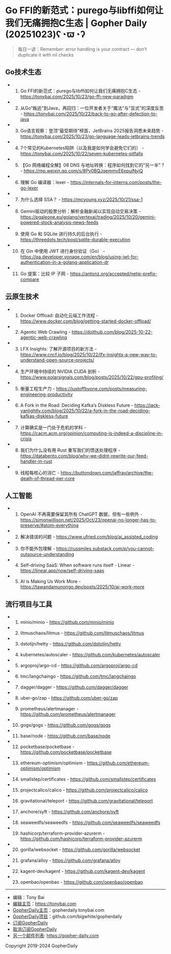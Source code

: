 # Go FFI的新范式：purego与libffi如何让我们无痛拥抱C生态 | Gopher Daily (20251023)ʕ◔ϖ◔ʔ

>每日一谚：Remember: error handling is your contract — don’t duplicate it with nil checks

## Go技术生态


- 1. Go FFI的新范式：purego与libffi如何让我们无痛拥抱C生态 - https://tonybai.com/2025/10/23/go-ffi-new-paradigm

- 2. 从Go“叛逃”到Java，再回归：一位开发者关于“魔法”与“显式”的深度反思 - https://tonybai.com/2025/10/22/back-to-go-after-defection-to-java

- 3. Go语言观察：登顶“最受期待”榜首，JetBrains 2025报告洞悉未来趋势 - https://tonybai.com/2025/10/23/go-language-leads-jetbrains-trends

- 4. 7个常见的Kubernetes陷阱（以及我是如何学会避免它们的） - https://tonybai.com/2025/10/22/seven-kubernetes-pitfalls

- 5. 【Go 网络编程全解】08 DNS 与地址转换：程序如何找到它的“另一半”？ - https://mp.weixin.qq.com/s/8Pv0BQJqemmvE6xpujNyjQ

- 6. 理解 Go 编译器：lexer - https://internals-for-interns.com/posts/the-go-lexer

- 7. 为什么选择 SSA？ - https://mcyoung.xyz/2025/10/21/ssa-1

- 8. Gemini驱动的股票分析：解析金融新闻以实现自动交易决策 - https://pgaleone.eu/golang/vertexai/trading/2025/10/20/gemini-powered-stock-analysis-news-feeds

- 9. 使用 Go 和 SQLite 进行持久的后台执行 - https://threedots.tech/post/sqlite-durable-execution

- 10. 在 Gin 中使用 JWT 进行身份验证（Go） - https://qa.developer.vonage.com/en/blog/using-jwt-for-authentication-in-a-golang-application-dr

- 11. Go 提案：比较 IP 子网 - https://antonz.org/accepted/netip-prefix-compare


## 云原生技术


- 1. Docker Offload: 自动化云端工作流程 - https://www.docker.com/blog/getting-started-docker-offload/

- 2. Agentic Web Crawling - https://dolthub.com/blog/2025-10-22-agentic-web-crawling

- 3. LFX Insights: 了解开源项目的新方法 - https://www.cncf.io/blog/2025/10/22/lfx-insights-a-new-way-to-understand-open-source-projects/

- 4. 生产环境中持续的 NVIDIA CUDA 剖析 - https://www.polarsignals.com/blog/posts/2025/10/22/gpu-profiling/

- 5. 衡量工程生产力 - https://justoffbyone.com/posts/measuring-engineering-productivity

- 6. A Fork in the Road: Deciding Kafka’s Diskless Future - https://jack-vanlightly.com/blog/2025/10/22/a-fork-in-the-road-deciding-kafkas-diskless-future

- 7. 计算确实是一门处于危机的学科 - https://cacm.acm.org/opinion/computing-is-indeed-a-discipline-in-crisis

- 8. 我们为什么没有用 Rust 重写我们的馈送处理程序 - https://databento.com/blog/why-we-didnt-rewrite-our-feed-handler-in-rust

- 9. 线程每核心的消亡 - https://buttondown.com/jaffray/archive/the-death-of-thread-per-core


## 人工智能


- 1. OpenAI 不再需要保留其所有 ChatGPT 数据，但有一些例外 - https://simonwillison.net/2025/Oct/23/openai-no-longer-has-to-preserve/#atom-everything

- 2. 解决错误的问题 - https://www.ufried.com/blog/ai_assisted_coding

- 3. 你不能外包理解 - https://russmiles.substack.com/p/you-cannot-outsource-understanding

- 4. Self-driving SaaS: When software runs itself - Linear - https://linear.app/now/self-driving-saas

- 5. AI is Making Us Work More - https://tawandamunongo.dev/posts/2025/10/ai-work-more


## 流行项目与工具


- 1. minio/minio - https://github.com/minio/minio

- 2. litmuschaos/litmus - https://github.com/litmuschaos/litmus

- 3. dstotijn/hetty - https://github.com/dstotijn/hetty

- 4. kubernetes/autoscaler - https://github.com/kubernetes/autoscaler

- 5. argoproj/argo-cd - https://github.com/argoproj/argo-cd

- 6. tmc/langchaingo - https://github.com/tmc/langchaingo

- 7. dagger/dagger - https://github.com/dagger/dagger

- 8. uber-go/zap - https://github.com/uber-go/zap

- 9. prometheus/alertmanager - https://github.com/prometheus/alertmanager

- 10. gogs/gogs - https://github.com/gogs/gogs

- 11. base/node - https://github.com/base/node

- 12. pocketbase/pocketbase - https://github.com/pocketbase/pocketbase

- 13. ethereum-optimism/optimism - https://github.com/ethereum-optimism/optimism

- 14. smallstep/certificates - https://github.com/smallstep/certificates

- 15. projectcalico/calico - https://github.com/projectcalico/calico

- 16. gravitational/teleport - https://github.com/gravitational/teleport

- 17. anchore/syft - https://github.com/anchore/syft

- 18. seaweedfs/seaweedfs - https://github.com/seaweedfs/seaweedfs

- 19. hashicorp/terraform-provider-azurerm - https://github.com/hashicorp/terraform-provider-azurerm

- 20. gorilla/websocket - https://github.com/gorilla/websocket

- 21. grafana/alloy - https://github.com/grafana/alloy

- 22. kagent-dev/kagent - https://github.com/kagent-dev/kagent

- 23. openbao/openbao - https://github.com/openbao/openbao


----

- 编辑：Tony Bai
- [编辑主页](https://tonybai.com)：https://tonybai.com
- [GopherDaily主页](https://gopherdaily.tonybai.com)：gopherdaily.tonybai.com
- [GopherDaily项目](https://github.com/bigwhite/gopherdaily)：github.com/bigwhite/gopherdaily
- [订阅GopherDaily](https://gopherdaily.tonybai.com/subscribe)
- [取消订阅GopherDaily](https://gopherdaily.tonybai.com/unsubscribe)
- [另一个邮件列表](https://gopher-daily.com): https://gopher-daily.com

Copyright 2019-2024 GopherDaily
